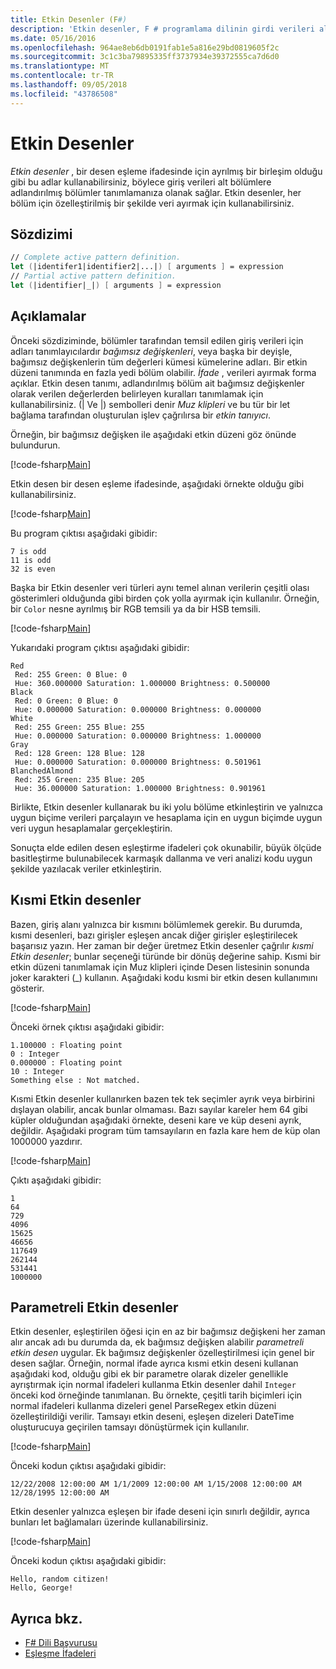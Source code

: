 ```yaml
---
title: Etkin Desenler (F#)
description: 'Etkin desenler, F # programlama dilinin girdi verileri alt bölümlere adlandırılmış bölümler tanımlamak için kullanmayı öğrenin.'
ms.date: 05/16/2016
ms.openlocfilehash: 964ae8eb6db0191fab1e5a816e29bd0819605f2c
ms.sourcegitcommit: 3c1c3ba79895335ff3737934e39372555ca7d6d0
ms.translationtype: MT
ms.contentlocale: tr-TR
ms.lasthandoff: 09/05/2018
ms.locfileid: "43786508"
---
```

# <a name="active-patterns"></a>Etkin Desenler

*Etkin desenler* , bir desen eşleme ifadesinde için ayrılmış bir birleşim olduğu gibi bu adlar kullanabilirsiniz, böylece giriş verileri alt bölümlere adlandırılmış bölümler tanımlamanıza olanak sağlar. Etkin desenler, her bölüm için özelleştirilmiş bir şekilde veri ayırmak için kullanabilirsiniz.

## <a name="syntax"></a>Sözdizimi

```fsharp
// Complete active pattern definition.
let (|identifer1|identifier2|...|) [ arguments ] = expression
// Partial active pattern definition.
let (|identifier|_|) [ arguments ] = expression
```

## <a name="remarks"></a>Açıklamalar

Önceki sözdiziminde, bölümler tarafından temsil edilen giriş verileri için adları tanımlayıcılardır *bağımsız değişkenleri*, veya başka bir deyişle, bağımsız değişkenlerin tüm değerleri kümesi kümelerine adları. Bir etkin düzeni tanımında en fazla yedi bölüm olabilir. *İfade* , verileri ayırmak forma açıklar. Etkin desen tanımı, adlandırılmış bölüm ait bağımsız değişkenler olarak verilen değerlerden belirleyen kuralları tanımlamak için kullanabilirsiniz. (| Ve |) sembolleri denir *Muz klipleri* ve bu tür bir let bağlama tarafından oluşturulan işlev çağrılırsa bir *etkin tanıyıcı*.

Örneğin, bir bağımsız değişken ile aşağıdaki etkin düzeni göz önünde bulundurun.

[!code-fsharp[Main](../../../samples/snippets/fsharp/lang-ref-2/snippet5001.fs)]

Etkin desen bir desen eşleme ifadesinde, aşağıdaki örnekte olduğu gibi kullanabilirsiniz.

[!code-fsharp[Main](../../../samples/snippets/fsharp/lang-ref-2/snippet5002.fs)]

Bu program çıktısı aşağıdaki gibidir:

```
7 is odd
11 is odd
32 is even
```

Başka bir Etkin desenler veri türleri aynı temel alınan verilerin çeşitli olası gösterimleri olduğunda gibi birden çok yolla ayırmak için kullanılır. Örneğin, bir `Color` nesne ayrılmış bir RGB temsili ya da bir HSB temsili.

[!code-fsharp[Main](../../../samples/snippets/fsharp/lang-ref-2/snippet5003.fs)]

Yukarıdaki program çıktısı aşağıdaki gibidir:

```
Red
 Red: 255 Green: 0 Blue: 0
 Hue: 360.000000 Saturation: 1.000000 Brightness: 0.500000
Black
 Red: 0 Green: 0 Blue: 0
 Hue: 0.000000 Saturation: 0.000000 Brightness: 0.000000
White
 Red: 255 Green: 255 Blue: 255
 Hue: 0.000000 Saturation: 0.000000 Brightness: 1.000000
Gray
 Red: 128 Green: 128 Blue: 128
 Hue: 0.000000 Saturation: 0.000000 Brightness: 0.501961
BlanchedAlmond
 Red: 255 Green: 235 Blue: 205
 Hue: 36.000000 Saturation: 1.000000 Brightness: 0.901961
```

Birlikte, Etkin desenler kullanarak bu iki yolu bölüme etkinleştirin ve yalnızca uygun biçime verileri parçalayın ve hesaplama için en uygun biçimde uygun veri uygun hesaplamalar gerçekleştirin.

Sonuçta elde edilen desen eşleştirme ifadeleri çok okunabilir, büyük ölçüde basitleştirme bulunabilecek karmaşık dallanma ve veri analizi kodu uygun şekilde yazılacak veriler etkinleştirin.

## <a name="partial-active-patterns"></a>Kısmi Etkin desenler

Bazen, giriş alanı yalnızca bir kısmını bölümlemek gerekir. Bu durumda, kısmi desenleri, bazı girişler eşleşen ancak diğer girişler eşleştirilecek başarısız yazın. Her zaman bir değer üretmez Etkin desenler çağrılır *kısmi Etkin desenler*; bunlar seçeneği türünde bir dönüş değerine sahip. Kısmi bir etkin düzeni tanımlamak için Muz klipleri içinde Desen listesinin sonunda joker karakteri (_) kullanın. Aşağıdaki kodu kısmi bir etkin desen kullanımını gösterir.

[!code-fsharp[Main](../../../samples/snippets/fsharp/lang-ref-2/snippet5004.fs)]

Önceki örnek çıktısı aşağıdaki gibidir:

```
1.100000 : Floating point
0 : Integer
0.000000 : Floating point
10 : Integer
Something else : Not matched.
```

Kısmi Etkin desenler kullanırken bazen tek tek seçimler ayrık veya birbirini dışlayan olabilir, ancak bunlar olmaması. Bazı sayılar kareler hem 64 gibi küpler olduğundan aşağıdaki örnekte, deseni kare ve küp deseni ayrık, değildir. Aşağıdaki program tüm tamsayıların en fazla kare hem de küp olan 1000000 yazdırır.

[!code-fsharp[Main](../../../samples/snippets/fsharp/lang-ref-2/snippet5005.fs)]

Çıktı aşağıdaki gibidir:

```
1
64
729
4096
15625
46656
117649
262144
531441
1000000
```

## <a name="parameterized-active-patterns"></a>Parametreli Etkin desenler

Etkin desenler, eşleştirilen öğesi için en az bir bağımsız değişkeni her zaman alır ancak adı bu durumda da, ek bağımsız değişken alabilir *parametreli etkin desen* uygular. Ek bağımsız değişkenler özelleştirilmesi için genel bir desen sağlar. Örneğin, normal ifade ayrıca kısmi etkin deseni kullanan aşağıdaki kod, olduğu gibi ek bir parametre olarak dizeler genellikle ayrıştırmak için normal ifadeleri kullanma Etkin desenler dahil `Integer` önceki kod örneğinde tanımlanan. Bu örnekte, çeşitli tarih biçimleri için normal ifadeleri kullanma dizeleri genel ParseRegex etkin düzeni özelleştirildiği verilir. Tamsayı etkin deseni, eşleşen dizeleri DateTime oluşturucuya geçirilen tamsayı dönüştürmek için kullanılır.

[!code-fsharp[Main](../../../samples/snippets/fsharp/lang-ref-2/snippet5006.fs)]

Önceki kodun çıktısı aşağıdaki gibidir:

```
12/22/2008 12:00:00 AM 1/1/2009 12:00:00 AM 1/15/2008 12:00:00 AM 12/28/1995 12:00:00 AM
```

Etkin desenler yalnızca eşleşen bir ifade deseni için sınırlı değildir, ayrıca bunları let bağlamaları üzerinde kullanabilirsiniz.

[!code-fsharp[Main](../../../samples/snippets/fsharp/lang-ref-2/snippet5007.fs)]

Önceki kodun çıktısı aşağıdaki gibidir:

```
Hello, random citizen!
Hello, George!
```

## <a name="see-also"></a>Ayrıca bkz.

- [F# Dili Başvurusu](index.md)
- [Eşleşme İfadeleri](match-expressions.md)
